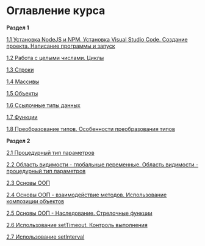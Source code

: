 # Оглавление курса

**Раздел 1** 
[1.1 Установка NodeJS и NPM. Установка Visual Studio Code. Создание проекта. Написание программы и запуск](https://github.com/maxim218/JavaScript-Tasks-IU/blob/master/TASK_1/Lesson_1.markdown "")

[1.2 Работа с целыми числами. Циклы](https://github.com/maxim218/JavaScript-Tasks-IU/blob/master/TASK_1/Lesson_2.markdown "")

[1.3 Строки](https://github.com/maxim218/JavaScript-Tasks-IU/blob/master/TASK_1/Lesson_3.markdown "")

[1.4 Массивы](https://github.com/maxim218/JavaScript-Tasks-IU/blob/master/TASK_1/Lesson_4.markdown "")

[1.5 Объекты](https://github.com/maxim218/JavaScript-Tasks-IU/blob/master/TASK_1/Lesson_5.markdown "")

[1.6 Ссылочные типы данных](https://github.com/maxim218/JavaScript-Tasks-IU/blob/master/TASK_1/Lesson_6.markdown "")

[1.7 Функции](https://github.com/maxim218/JavaScript-Tasks-IU/blob/master/TASK_1/Lesson_7.markdown "")

[1.8 Преобразование типов. Особенности преобразования типов](https://github.com/maxim218/JavaScript-Tasks-IU/blob/master/TASK_1/Lesson_8.markdown "")

**Раздел 2** 
[2.1 Процедурный тип параметров](https://github.com/maxim218/JavaScript-Tasks-IU/blob/master/TASK_2/Lesson_1.markdown "")

[2.2 Область видимости - глобальные переменные. Область видимости - процедурный тип параметров](https://github.com/maxim218/JavaScript-Tasks-IU/blob/master/TASK_2/Lesson_2.markdown "")

[2.3 Основы ООП](https://github.com/maxim218/JavaScript-Tasks-IU/blob/master/TASK_2/Lesson_3.markdown "")

[2.4 Основы ООП - взаимодействие методов. Использование композиции объектов](https://github.com/maxim218/JavaScript-Tasks-IU/blob/master/TASK_2/Lesson_4.markdown "")

[2.5 Основы ООП - Наследование. Стрелочные функции](https://github.com/maxim218/JavaScript-Tasks-IU/blob/master/TASK_2/Lesson_5.markdown "")

[2.6 Использование setTimeout. Контроль выполнения](https://github.com/maxim218/JavaScript-Tasks-IU/blob/master/TASK_2/Lesson_6.markdown "")

[2.7 Использование setInterval](https://github.com/maxim218/JavaScript-Tasks-IU/blob/master/TASK_2/Lesson_7.markdown "")

